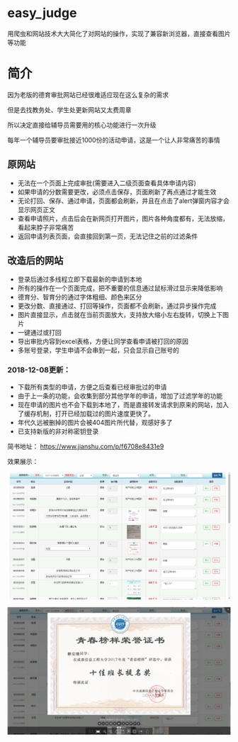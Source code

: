 
# easy_judge
用爬虫和网站技术大大简化了对网站的操作，实现了兼容新浏览器，直接查看图片等功能



# 简介
因为老版的德育审批网站已经很难适应现在这么复杂的需求

但是去找教务处、学生处更新网站又太费周章

所以决定直接给辅导员需要用的核心功能进行一次升级

每年一个辅导员要审批接近1000份的活动申请，这是一个让人非常痛苦的事情


## 原网站
- 无法在一个页面上完成审批(需要进入二级页面查看具体申请内容)
- 如果申请的分数需要更改，必须点击保存，页面刷新了再点通过才能生效
- 无论打回、保存、通过申请，页面都会刷新，并且在点击了alert弹窗内容才会显示网页正文
- 查看申请照片，点击后会在新网页打开图片，图片各种角度都有，无法放缩，看起来脖子非常痛苦
- 返回申请列表页面，会直接回到第一页，无法记住之前的过滤条件


## 改造后的网站
- 登录后通过多线程立即下载最新的申请到本地
- 所有的操作在一个页面完成，把不重要的信息通过鼠标滑过显示来降低影响
- 德育分、智育分的通过字体粗细、颜色来区分
- 更改分数、直接通过、打回等操作，页面都不会刷新，通过异步操作完成
- 图片直接显示，点击就在当前页面放大，支持放大缩小左右旋转，切换上下图片
- 一键通过或打回
- 导出审批内容到excel表格，方便让同学查看申请被打回的原因
- 多账号登录，学生申请不会串到一起，只会显示自己账号的


### 2018-12-08更新：

- 下载所有类型的申请，方便之后查看已经审批过的申请
- 由于上一条的功能，会收集到部分其他学年的申请，增加了过滤学年的功能
- 现在申请的图片也不会下载到本地了，而是直接转发请求到原来的网站，加入了缓存机制，打开已经加载过的图片速度更快了。
- 年代久远被删掉的图片会被404图片所代替，观感好多了
- 已支持新版的非对称密钥登录

简书地址：
https://www.jianshu.com/p/f6708e8431e9

效果展示：

![审批主界面展示](https://github.com/ly1102/easy_judge/blob/master/teacher_manage/image/example_pic/apply_list.png)

![申请材料图片展示](https://github.com/ly1102/easy_judge/blob/master/teacher_manage/image/example_pic/apply_image.jpg)


